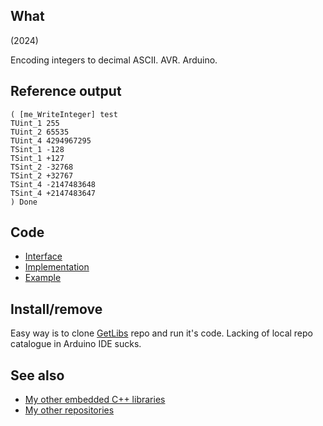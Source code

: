 ## What

(2024)

Encoding integers to decimal ASCII. AVR. Arduino.


## Reference output

```
( [me_WriteInteger] test
TUint_1 255
TUint_2 65535
TUint_4 4294967295
TSint_1 -128
TSint_1 +127
TSint_2 -32768
TSint_2 +32767
TSint_4 -2147483648
TSint_4 +2147483647
) Done
```

## Code

* [Interface][Interface]
* [Implementation][Implementation]
* [Example][Example]


## Install/remove

Easy way is to clone [GetLibs][GetLibs] repo and run it's code.
Lacking of local repo catalogue in Arduino IDE sucks.


## See also

* [My other embedded C++ libraries][Embedded]
* [My other repositories][Repos]


[Interface]: src/me_WriteInteger.h
[Implementation]: src/
[Example]: examples/me_WriteInteger/me_WriteInteger.ino

[GetLibs]: https://github.com/martin-eden/Embedded-Framework-GetLibs

[Embedded]: https://github.com/martin-eden/Embedded_Crafts/tree/master/Parts
[Repos]: https://github.com/martin-eden/contents
